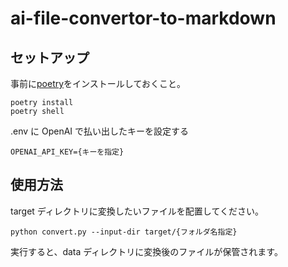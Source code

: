 # ai-file-convertor-to-markdown

## セットアップ

事前に[poetry](https://python-poetry.org/docs/)をインストールしておくこと。

```
poetry install
poetry shell
```

.env に OpenAI で払い出したキーを設定する

```
OPENAI_API_KEY={キーを指定}
```

## 使用方法

target ディレクトリに変換したいファイルを配置してください。

```
python convert.py --input-dir target/{フォルダ名指定}
```

実行すると、data ディレクトリに変換後のファイルが保管されます。
